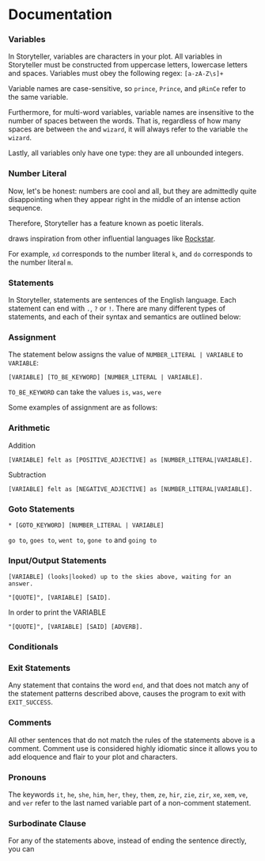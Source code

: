 # Documentation

### Variables
In Storyteller, variables are characters in your plot. All variables in Storyteller must be constructed from uppercase letters, lowercase letters and spaces. Variables must obey the following regex: `[a-zA-Z\s]+`

Variable names are case-sensitive, so `prince`, `Prince`, and `pRinCe` refer to the same variable.

Furthermore, for multi-word variables, variable names are insensitive to the number of spaces between the words. That is, regardless of how many spaces are between `the` and `wizard`, it will always refer to the variable `the wizard`. 

Lastly, all variables only have one type: they are all unbounded integers.

### Number Literal
Now, let's be honest: numbers are cool and all, but they are admittedly quite disappointing when they appear right in the middle of an intense action sequence.

Therefore, Storyteller has a feature known as poetic literals.

draws inspiration from other influential languages like [Rockstar](https://github.com/RockstarLang/rockstar). 

For example, `xd` corresponds to the number literal `k`, and `do` corresponds to the number literal `m`. 

### Statements
In Storyteller, statements are sentences of the English language. Each statement can end with `.`, `?` or `!`. There are many different types of statements, and each of their syntax and semantics are outlined below:

### Assignment
The statement below assigns the value of `NUMBER_LITERAL | VARIABLE` to `VARIABLE`:
```
[VARIABLE] [TO_BE_KEYWORD] [NUMBER_LITERAL | VARIABLE].
```
`TO_BE_KEYWORD` can take the values `is`, `was`, `were`

Some examples of assignment are as follows:

### Arithmetic
Addition
```
[VARIABLE] felt as [POSITIVE_ADJECTIVE] as [NUMBER_LITERAL|VARIABLE].
```

Subtraction
```
[VARIABLE] felt as [NEGATIVE_ADJECTIVE] as [NUMBER_LITERAL|VARIABLE].
```
### Goto Statements
```
* [GOTO_KEYWORD] [NUMBER_LITERAL | VARIABLE]
```
`go to`, `goes to`, `went to`, `gone to` and `going to`

### Input/Output Statements

```
[VARIABLE] (looks|looked) up to the skies above, waiting for an answer.
```

```
"[QUOTE]", [VARIABLE] [SAID].
```
In order to print the VARIABLE
```
"[QUOTE]", [VARIABLE] [SAID] [ADVERB].
```

### Conditionals

### Exit Statements

Any statement that contains the word `end`, and that does not match any of the statement patterns described above, causes the program to exit with `EXIT_SUCCESS`.

### Comments
All other sentences that do not match the rules of the statements above is a comment. Comment use is considered highly idiomatic since it allows you to add eloquence and flair to your plot and characters.

### Pronouns

The keywords `it`, `he`, `she`, `him`, `her`, `they`, `them`, `ze`, `hir`, `zie`, `zir`, `xe`, `xem`, `ve`, and `ver` refer to the last named variable part of a non-comment statement.

### Surbodinate Clause
For any of the statements above, instead of ending the sentence directly, you can 